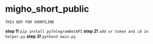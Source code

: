 # migho_short_public


`THIS BOT FOR SHORTLINK `

<b>step 1!</b>
`pip install pyTelegramBotAPI`
<b>step 2!</b>
`add ur token and id in helper.py`
<b>step 3!</b>
`python3 main.py`
